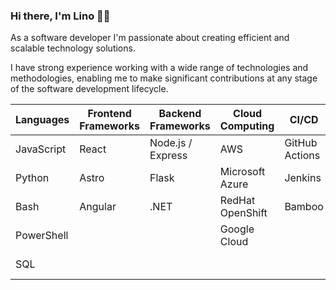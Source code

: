 ### Hi there, I'm Lino :technologist:

As a software developer I'm passionate about creating efficient and scalable technology solutions.

I have strong experience working with a wide range of technologies and methodologies, enabling me to make significant contributions at any stage of the software development lifecycle.

| Languages   | Frontend Frameworks | Backend Frameworks | Cloud Computing  | CI/CD          | Metodologies | Terminal & Shell | Additional            |
|-------------|---------------------|--------------------|------------------|----------------|--------------|------------------|-----------------------|
| JavaScript  | React               | Node.js / Express  | AWS              | GitHub Actions | Scrum        | iTerm2           | ImageMagick           |
| Python      | Astro               | Flask              | Microsoft Azure  | Jenkins        | Kanban       | Windows Terminal | FFmpeg                |
| Bash        | Angular             | .NET               | RedHat OpenShift | Bamboo         | FDD          | zsh              | HTML, CSS, SCSS, SASS |
| PowerShell  |                     |                    | Google Cloud     |                |              | pwsh             | Markdown, Mermaid     |
| SQL         |                     |                    |                  |                |              | Oh My Zsh/Posh   | Docker                |
